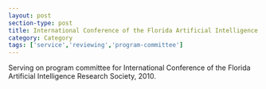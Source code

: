 ```yaml
---
layout: post
section-type: post
title: International Conference of the Florida Artificial Intelligence Research Society.
category: Category
tags: ['service','reviewing','program-committee']
---
```

Serving on program committee for International Conference of the Florida Artificial Intelligence Research Society, 2010.

